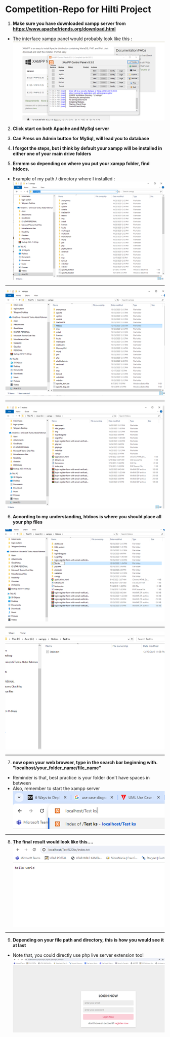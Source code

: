 # Competition-Repo for Hilti Project

1) <b>Make sure you have downloaded xampp server from <https://www.apachefriends.org/download.html></b>

* The interface xampp panel would probably look like this :
![xampp panel screenshot](image.png)

<!-- <p> </p> -->
2) <b>Click start on both Apache and MySql server</b>

3) <b>Can Press on Admin button for MySql, will lead you to database</b>

4) <b>I forgot the steps, but i think by default your xampp will be installed in either one of your main drive folders</b>

5) <b>Ermmm so depending on where you put your xampp folder, find htdocs.</b>
- Example of my path / directory where I installed : 
![Screenshot-2](image-1.png)

<hr>

![Alt text](image-2.png)
<hr>

![Alt text](image-3.png)

6) <b>According to my understanding, htdocs is where you should place all your php files</b>

![Alt text](image-4.png)

<hr>

![Alt text](image-5.png)
<hr>

7) <b>now open your web browser, type in the search bar beginning with. "localhost/your_folder_name/file_name"</b>
- Reminder is that, best practice is your folder don't have spaces in between
- Also, remember to start the xampp server
![Alt text](image-6.png)
<hr>

8) <b>The final result would look like this....</b>
![Alt text](image-7.png)
<hr>

9) <b>Depending on your file path and directory, this is how you would see it at last</b>
- Note that, you could directly use php live server extension too!
![Alt text](image-8.png)


